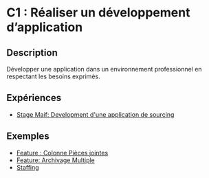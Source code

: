 # C1 : Réaliser un développement d’application

## Description

Développer une application dans un environnement professionnel en respectant les besoins exprimés.

## Expériences

- [Stage Maif: Development d'une application de sourcing](../Experiences/stage-appli-sourcing.md)

## Exemples

- [Feature : Colonne Pièces jointes](../Exemples/feat-colonne-PJs.md)
- [Feature: Archivage Multiple](../Exemples/feat-archivage-multiple.md)
- [Staffing](../Exemples/feat-staffing.md)



